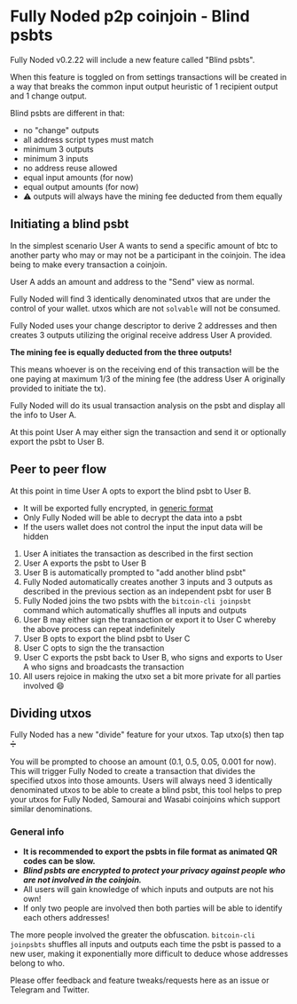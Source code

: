 # Fully Noded p2p coinjoin - Blind psbts

Fully Noded v0.2.22 will include a new feature called "Blind psbts".

When this feature is toggled on from settings transactions will be created in a
way that breaks the common input output heuristic of 1 recipient output and 1
change output.

Blind psbts are different in that:

- no "change" outputs
- all address script types must match
- minimum 3 outputs
- minimum 3 inputs
- no address reuse allowed
- equal input amounts (for now)
- equal output amounts (for now)
- ⚠️ outputs will always have the mining fee deducted from them equally

## Initiating a blind psbt

In the simplest scenario User A wants to send a specific amount of btc to another
party who may or may not be a participant in the coinjoin. The idea being to make
every transaction a coinjoin.

User A adds an amount and address to the "Send" view as normal.

Fully Noded will find 3 identically denominated utxos that are under the control
of your wallet. utxos which are not `solvable` will not be consumed.

Fully Noded uses your change descriptor to derive 2 addresses and then creates 3
outputs utilizing the original receive address User A provided.

**The mining fee is equally deducted from the three outputs!**

This means whoever is on the receiving end of this transaction will be the one
paying at maximum 1/3 of the mining fee (the address User A originally provided
to initiate the tx).

Fully Noded will do its usual transaction analysis on the psbt and display all
the info to User A.

At this point User A may either sign the transaction and send it or optionally
export the psbt to User B.

## Peer to peer flow

At this point in time User A opts to export the blind psbt to User B.

- It will be exported fully encrypted, in [generic format](https://github.com/BlockchainCommons/Research/blob/master/papers/bcr-2020-005-ur.md)
- Only Fully Noded will be able to decrypt the data into a psbt
- If the users wallet does not control the input the input data will be hidden

1. User A initiates the transaction as described in the first section
2. User A exports the psbt to User B
3. User B is automatically prompted to "add another blind psbt"
4. Fully Noded automatically creates another 3 inputs and 3 outputs as
described in the previous section as an independent psbt for user B
5. Fully Noded joins the two psbts with the `bitcoin-cli joinpsbt` command which
automatically shuffles all inputs and outputs
6. User B may either sign the transaction or export it to User C whereby the
above process can repeat indefinitely
7. User B opts to export the blind psbt to User C
8. User C opts to sign the the transaction
9. User C exports the psbt back to User B, who signs and exports to User A who
signs and broadcasts the transaction
10. All users rejoice in making the utxo set a bit more private for all parties involved 😄

## Dividing utxos

Fully Noded has a new "divide" feature for your utxos. Tap utxo(s) then tap ➗

You will be prompted to choose an amount (0.1, 0.5, 0.05, 0.001 for now). This will
trigger Fully Noded to create a transaction that divides the specified utxos into those
amounts. Users will always need 3 identically denominated utxos to be able to create a
blind psbt, this tool helps to prep your utxos for Fully Noded, Samourai and
Wasabi coinjoins which support similar denominations.

### General info

- **It is recommended to export the psbts in file format as animated QR codes can be slow.**
- ***Blind psbts are encrypted to protect your privacy against people who are not involved in the coinjoin.***
- All users will gain knowledge of which inputs and outputs are not his own!
- If only two people are involved then both parties will be able to identify each others addresses!

The more people involved the greater the obfuscation. `bitcoin-cli joinpsbts` shuffles
all inputs and outputs each time the psbt is passed to a new user, making it exponentially
more difficult to deduce whose addresses belong to who.

Please offer feedback and feature tweaks/requests here as an issue or Telegram and Twitter.
